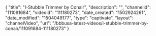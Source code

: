 {
    "title": "I-Stubble Trimmer by Conair",
    "description": "",
    "channelid": "111091684",
    "videoid": "111180273",
    "date_created": "1502924261",
    "date_modified": "1504049177",
    "type": "captivate",
    "layout": "channelVideo",
    "url": "\/bbbusa-latest-videos\/i-stubble-trimmer-by-conair\/111091684-111180273"
}